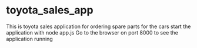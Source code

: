 # toyota_sales_app
This is toyota sales application for ordering spare parts for the cars
start the application with node app.js
Go to the browser on port 8000 to see the application running
